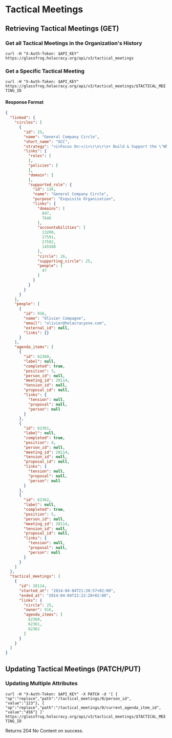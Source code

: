 Tactical Meetings
=================

Retrieving Tactical Meetings (GET)
----------------------------------

### Get all Tactical Meetings in the Organization's History

`curl -H "X-Auth-Token: $API_KEY" https://glassfrog.holacracy.org/api/v3/tactical_meetings`

### Get a Specific Tactical Meeting

`curl -H "X-Auth-Token: $API_KEY" https://glassfrog.holacracy.org/api/v3/tactical_meetings/$TACTICAL_MEETING_ID`

#### Response Format

```json
{
  "linked": {
    "circles": [
      {
        "id": 25,
        "name": "General Company Circle",
        "short_name": "GCC",
        "strategy": "<i>Focus On:</i>\r\n\r\n• Build & Support the \"Whole Product\"\r\n\r\n• Support Behavior Change\r\n",
        "links": {
          "roles": [
          ],
          "policies": [
          ],
          "domain": [
          ],
          "supported_role": {
            "id": 136,
            "name": "General Company Circle",
            "purpose": "Exquisite Organization",
            "links": {
              "domains": [
                847,
                7646
              ],
              "accountabilities": [
                13208,
                27591,
                27592,
                145568
              ],
              "circle": 16,
              "supporting_circle": 25,
              "people": [
                47
              ]
            }
          }
        }
      }
    ],
    "people": [
      {
        "id": 916,
        "name": "Olivier Compagne",
        "email": "olivier@holacracyone.com",
        "external_id": null,
        "links": {}
      }
    ],
    "agenda_items": [
      {
        "id": 62360,
        "label": null,
        "completed": true,
        "position": 3,
        "person_id": null,
        "meeting_id": 20114,
        "tension_id": null,
        "proposal_id": null,
        "links": {
          "tension": null,
          "proposal": null,
          "person": null
        }
      },
      {
        "id": 62361,
        "label": null,
        "completed": true,
        "position": 4,
        "person_id": null,
        "meeting_id": 20114,
        "tension_id": null,
        "proposal_id": null,
        "links": {
          "tension": null,
          "proposal": null,
          "person": null
        }
      },
      {
        "id": 62362,
        "label": null,
        "completed": true,
        "position": 5,
        "person_id": null,
        "meeting_id": 20114,
        "tension_id": null,
        "proposal_id": null,
        "links": {
          "tension": null,
          "proposal": null,
          "person": null
        }
      }
    ]
  },
  "tactical_meetings": [
    {
      "id": 20114,
      "started_at": "2014-04-04T21:20:57+02:00",
      "ended_at": "2014-04-04T22:22:28+02:00",
      "links": {
        "circle": 25,
        "owner": 916,
        "agenda_items": [
          62360,
          62361,
          62362
        ]
      }
    }
  ]
}
```


Updating Tactical Meetings (PATCH/PUT)
--------------------------------------


### Updating Multiple Attributes

`curl -H "X-Auth-Token: $API_KEY" -X PATCH -d '[
  { "op":"replace","path":"/tactical_meetings/0/person_id", "value":"123"},
  { "op":"replace","path":"/tactical_meetings/0/current_agenda_item_id", "value":"456"}
]' https://glassfrog.holacracy.org/api/v3/tactical_meetings/$TACTICAL_MEETING_ID`

Returns 204 No Content on success.


